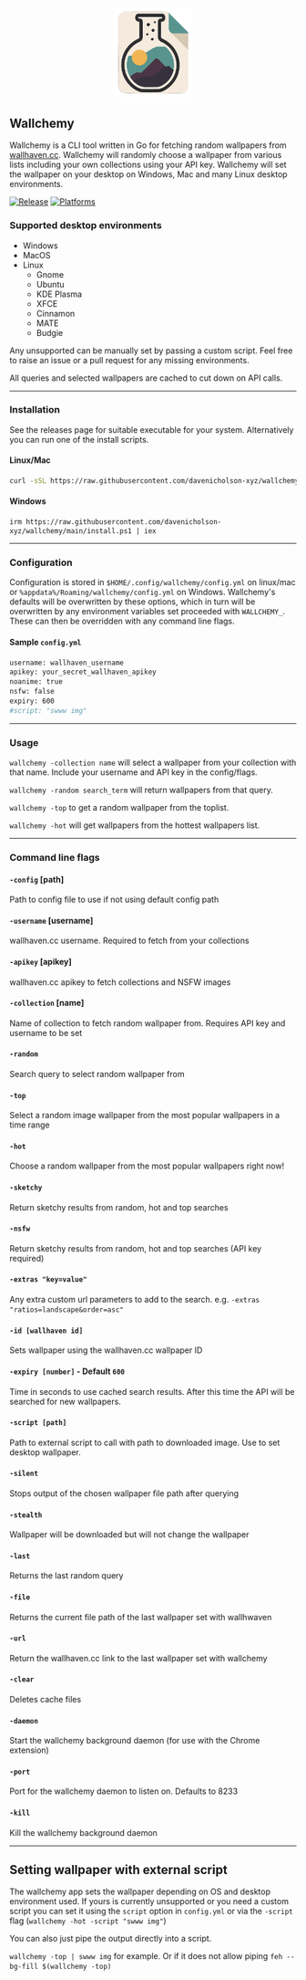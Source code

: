 <p align="center">
<img src="/images/logo.png" alt="wallchemy logo" width="140px"/>
<h2>Wallchemy</h2>
</p>

Wallchemy is a CLI tool written in Go for fetching random wallpapers from [wallhaven.cc](https://wallhaven.cc/). Wallchemy will randomly choose a wallpaper from various lists including your own collections using your API key. Wallchemy will set the wallpaper on your desktop on Windows, Mac and many Linux desktop environments. 

[![Release](https://img.shields.io/github/release/davenicholson-xyz/wallchemy.svg)](https://github.com/davenicholson-xyz/wallchemy/releases/latest)
[![Platforms](https://img.shields.io/badge/platforms-linux%20|%20macos%20|%20windows-blue)]()

### Supported desktop environments

- Windows
- MacOS
- Linux
  - Gnome
  - Ubuntu
  - KDE Plasma
  - XFCE
  - Cinnamon
  - MATE
  - Budgie

Any unsupported can be manually set by passing a custom script. Feel free to raise an issue or a pull request for any missing environments.

All queries and selected wallpapers are cached to cut down on API calls. 

---

### Installation

See the releases page for suitable executable for your system. Alternatively you can run one of the install scripts.

#### Linux/Mac


```sh
curl -sSL https://raw.githubusercontent.com/davenicholson-xyz/wallchemy/main/install.sh | bash
```

#### Windows

```
irm https://raw.githubusercontent.com/davenicholson-xyz/wallchemy/main/install.ps1 | iex
```

---

### Configuration 

Configuration is stored in `$HOME/.config/wallchemy/config.yml` on linux/mac or `%appdata%/Roaming/wallchemy/config.yml` on Windows. Wallchemy's defaults will be overwritten by these options, which in turn will be overwritten by any environment variables set proceeded with `WALLCHEMY_`. These can then be overridden with any command line flags.

#### Sample `config.yml`
```sh
username: wallhaven_username
apikey: your_secret_wallhaven_apikey
noanime: true
nsfw: false
expiry: 600
#script: "swww img"
```

---

### Usage

`wallchemy -collection name` will select a wallpaper from your collection with that name. Include your username and API key in the config/flags.

`wallchemy -random search_term` will return wallpapers from that query. 

`wallchemy -top` to get a random wallpaper from the toplist. 

`wallchemy -hot` will get wallpapers from the hottest wallpapers list.

---

### Command line flags

#### `-config` [path]
Path to config file to use if not using default config path

#### `-username` [username]
wallhaven.cc username. Required to fetch from your collections

#### `-apikey` [apikey]
wallhaven.cc apikey to fetch collections and NSFW images

#### `-collection` [name]
Name of collection to fetch random wallpaper from. Requires API key and username to be set

#### `-random`
Search query to select random wallpaper from

#### `-top`
Select a random image wallpaper from the most popular wallpapers in a time range

#### `-hot`
Choose a random wallpaper from the most popular wallpapers right now!

#### `-sketchy`
Return sketchy results from random, hot and top searches

#### `-nsfw`
Return sketchy results from random, hot and top searches (API key required)

#### `-extras "key=value"`
Any extra custom url parameters to add to the search. e.g. `-extras "ratios=landscape&order=asc"`

#### `-id [wallhaven id]`
Sets wallpaper using the wallhaven.cc wallpaper ID

#### `-expiry [number]` - Default `600`
Time in seconds to use cached search results. After this time the API will be searched for new wallpapers.

#### `-script [path]`
Path to external script to call with path to downloaded image. Use to set desktop wallpaper.

#### `-silent`
Stops output of the chosen wallpaper file path after querying

#### `-stealth`
Wallpaper will be downloaded but will not change the wallpaper

#### `-last`
Returns the last random query

#### `-file`
Returns the current file path of the last wallpaper set with wallhwaven

#### `-url`
Return the wallhaven.cc link to the last wallpaper set with wallchemy

#### `-clear`
Deletes cache files

#### `-daemon`
Start the wallchemy background daemon (for use with the Chrome extension)

#### `-port`
Port for the wallchemy daemon to listen on. Defaults to 8233

#### `-kill`
Kill the wallchemy background daemon

---

## Setting wallpaper with external script

The wallchemy app sets the wallpaper depending on OS and desktop environment used. If yours is currently unsupported or you need a custom script you can set it using the `script` option in `config.yml` or via the `-script` flag (`wallchemy -hot -script "swww img"`)

You can also just pipe the output directly into a script.

`wallchemy -top | swww img` for example. Or if it does not allow piping `feh --bg-fill $(wallchemy -top)`



